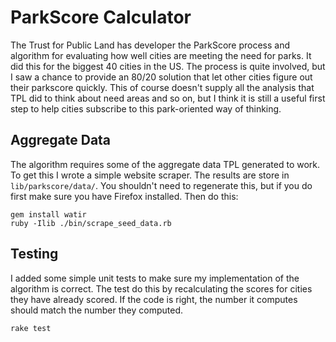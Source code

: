 ParkScore Calculator
====================

The Trust for Public Land has developer the ParkScore process and algorithm for evaluating how 
well cities are meeting the need for parks.  It did this for the biggest 40 cities in the US.  The
process is quite involved, but I saw a chance to provide an 80/20 solution that let other cities
figure out their parkscore quickly.  This of course doesn't supply all the analysis that TPL did 
to think about need areas and so on, but I think it is still a useful first step to help cities
subscribe to this park-oriented way of thinking.


Aggregate Data
--------------

The algorithm requires some of the aggregate data TPL generated to work.  To get this I wrote
a simple website scraper.  The results are store in `lib/parkscore/data/`.  You shouldn't need to 
regenerate this, but if you do first make sure you have Firefox installed.  Then do this:

```
gem install watir
ruby -Ilib ./bin/scrape_seed_data.rb 
```

Testing
-------

I added some simple unit tests to make sure my implementation of the algorithm is correct.  The test
do this by recalculating the scores for cities they have already scored.  If the code is right, the 
number it computes should match the number they computed.

```
rake test
```
